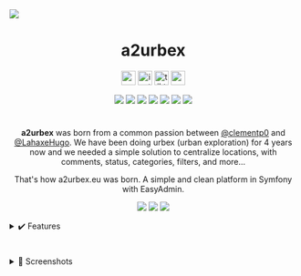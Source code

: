 <img src="https://media.discordapp.net/attachments/778932989693526038/1122529904043491564/banner.png">
<h1 align="center">a2urbex</h1>
<p align="center">
  <a href="https://a2urbex.eu" target="_blank"><img alt="website" src="https://img.shields.io/badge/a2urbex-1C1C1C?style=flat-square&logo=About.me&logoColor=white" height="25"></a>
  <a href="https://instagram.com/a2urbex" target="_blank"><img alt="instagram" src="https://img.shields.io/badge/Instagram-E4405F?style=flat-square&logo=instagram&logoColor=white" height="25"></a>
  <a href="https://www.tiktok.com/@a2urbex" target="_blank"><img alt="tiktok" src="https://img.shields.io/badge/TikTok-EF2950?style=flat-square&logo=tiktok&logoColor=white" height="25"></a>
  <a href="mailto:contact@a2urbex.eu" target="_blank"><img alt="mail" src="https://img.shields.io/badge/Contact-1C1C1C?style=flat-square&logo=gmail&logoColor=white" height="25"></a>
</p>
<p align="center">
  <a href="https://a2urbex.eu" target="_blank"><img src="https://img.shields.io/website.svg?label=a2urbex&down_color=red&down_message=down&up_color=green&up_message=up&url=http%3A%2F%2Fa2urbex.eu"></a>
  <img src="https://img.shields.io/github/last-commit/clementp0/a2urbex/main">
  <img src="https://img.shields.io/github/contributors/clementp0/a2urbex">
  <img src="https://img.shields.io/github/languages/count/clementp0/a2urbex">
  <img src="https://img.shields.io/github/languages/top/clementp0/a2urbex">
  <img src="https://img.shields.io/github/repo-size/clementp0/a2urbex">
  <img src="https://img.shields.io/github/languages/code-size/clementp0/a2urbex">
</p>
<h1></h1>
<p align="center">
<b>a2urbex</b> was born from a common passion between <a href="https://github.com/clementp0">@clementp0</a> and <a href="https://github.com/LahaxeHugo">@LahaxeHugo</a>. We have been doing urbex (urban exploration) for 4 years now and we needed a simple solution to centralize locations, with comments, status, categories, filters, and more... 
</p>
<p align="center">That's how a2urbex.eu was born. A simple and clean platform in Symfony with EasyAdmin.</p>
<p align="center">
  <img src="https://img.shields.io/github/package-json/dependency-version/clementp0/a2urbex/webpack">
  <img src="https://img.shields.io/badge/symfony-5.4-blue">
  <img src="https://img.shields.io/badge/easyadmin-4.0.7-blue">
</p>
<details>
  <summary> ✔️ Features</summary>


- Favourite lists 
- General Chat (websocket)
- User Chat (websocket)
- Group Chat (websocket)
- Import Status (websocket)
- User Profile 
- User management 
- Image generation by AI 
- Import of KMZ / KML files  
- Direct Waze / Map links 
- Pinterest scraper
- Wikimapia scraper 
- Online user management 
- Progressive Web App 
- And much much more... 

We continue to add features very (*very*) regularly... 
</details>
<h1></h1>
<details>
  <summary>👀 Screenshots </summary>
  <br>
  <p>🏠 Home Page</p>
  <img src="https://media.discordapp.net/attachments/778932989693526038/1122526185449082930/homepage.png">
    <h1></h1>
  <p>✔️ Home</p>
  <img src="https://media.discordapp.net/attachments/778932989693526038/1122523838832451726/home.png">
    <h1></h1>
  <p>➕ Add</p>
  <img src="https://media.discordapp.net/attachments/778932989693526038/1122523901314990090/add.png">
    <h1></h1>
  <p>🗺️ Map</p>
  <img src="https://media.discordapp.net/attachments/778932989693526038/1122523872529494036/map.png">
    <h1></h1>
  <p>👤 User profile</p>
  <img src="https://media.discordapp.net/attachments/778932989693526038/1122523872818896896/profile.png">
    <h1></h1>
  <p>👥 Friend(s) list</p>
  <img src="https://media.discordapp.net/attachments/778932989693526038/1122523902397120672/favorites.png">
    <h1></h1>
  <p>🧡 Favorites list</p>
  <img src="https://media.discordapp.net/attachments/778932989693526038/1122523902397120672/favorites.png">
    <h1></h1>
  <p>💬 Chats</p>
  <img src="https://media.discordapp.net/attachments/778932989693526038/1122523902023839834/chat.png">
    <h1></h1>
  <p>⚙️ Admin</p>
  <img src="https://media.discordapp.net/attachments/778932989693526038/1122523901684097185/admin.png">
</details>
